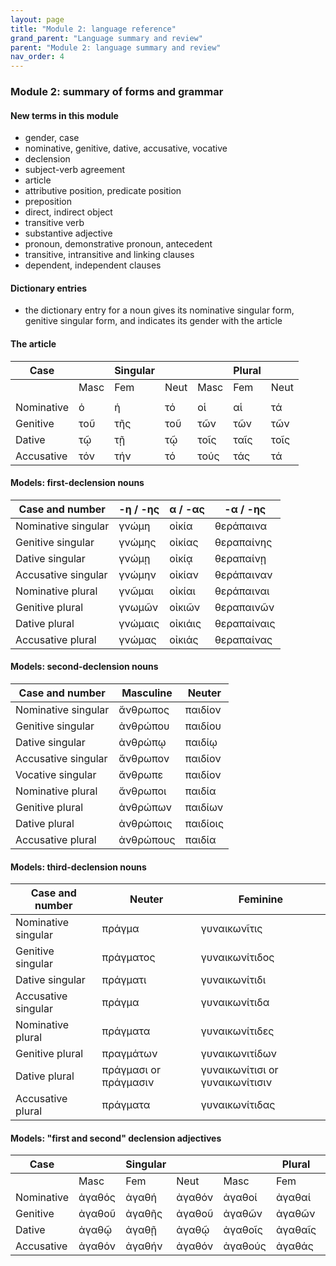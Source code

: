 ```yaml
---
layout: page
title: "Module 2: language reference"
grand_parent: "Language summary and review"
parent: "Module 2: language summary and review"
nav_order: 4
---
```



### Module 2: summary of forms and grammar

#### New terms in this module

- gender, case
- nominative, genitive, dative, accusative, vocative
- declension
- subject-verb agreement
- article
- attributive position, predicate position
- preposition
- direct, indirect object
- transitive verb
- substantive adjective
- pronoun, demonstrative pronoun, antecedent
- transitive, intransitive and linking clauses
- dependent, independent clauses

#### Dictionary entries

- the dictionary entry for a noun gives its nominative singular form, genitive singular form, and indicates its gender with the article

#### The article


| Case  |    | Singular|    |     | Plural  |     |
| --- | --- | --- | --- | --- | --- | --- |
|    | Masc | Fem | Neut | Masc | Fem | Neut |
|  |  |  |  |  |  |  |
| Nominative | ὁ | ἡ | τό | οἱ | αἱ | τά |
| Genitive | τοῦ | τῆς | τοῦ | τῶν | τῶν | τῶν |
| Dative | τῷ | τῇ | τῷ | τοῖς | ταῖς | τοῖς |
| Accusative | τόν | τήν | τό | τούς | τάς | τά |


#### Models: first-declension nouns


| Case and number |  -η / -ης  | α / -ας | -α / -ης |  
| --- | --- | --- | --- |
| Nominative singular | γνώμη |οἰκία | θεράπαινα | 
| Genitive singular | γνώμης | οἰκίας  | θεραπαίνης  | 
| Dative singular |γνώμῃ |  οἰκίᾳ | θεραπαίνῃ |
| Accusative singular | γνώμην  |οἰκίαν| θεράπαιναν | 
| Nominative plural | γνῶμαι | οἰκίαι | θεράπαιναι | 
| Genitive plural | γνωμῶν  | οἰκιῶν | θεραπαινῶν | 
| Dative plural | γνώμαις | οἰκιάις | θεραπαίναις  | 
| Accusative plural | γνώμας| οἰκιάς | θεραπαίνας |




#### Models: second-declension nouns


| Case and number | Masculine  | Neuter |  
| --- | --- | --- | 
| Nominative singular | ἄνθρωπος |παιδίον |
| Genitive singular | ἀνθρώπου | παιδίου  | 
| Dative singular |ἀνθρώπῳ |  παιδίῳ | 
| Accusative singular |ἄνθρωπον  |παιδίον | 
| Vocative singular |ἄνθρωπε  |παιδίον | 
| Nominative plural |ἄνθρωποι  |παιδία |
| Genitive plural | ἀνθρώπων |παιδίων |
| Dative plural | ἀνθρώποις | παιδίοις |
| Accusative plural | ἀνθρώπους | παιδία |


#### Models: third-declension nouns

| Case and number | Neuter  |  Feminine |
| --- | --- | --- | 
| Nominative singular | πράγμα |γυναικωνῖτις | 
| Genitive singular | πράγματος  |  γυναικωνίτιδος  | 
| Dative singular |πράγματι | γυναικωνίτιδι | 
| Accusative singular | πράγμα | γυναικωνίτιδα | 
| Nominative plural | πράγματα | γυναικωνίτιδες |
| Genitive plural | πραγμάτων | γυναικωνιτίδων  |
| Dative plural | πράγμασι or πράγμασιν | γυναικωνίτισι or γυναικωνίτισιν | 
| Accusative plural | πράγματα | γυναικωνίτιδας | 


#### Models: "first and second" declension adjectives

| Case  |    | Singular|    |     | Plural  |     |
| --- | --- | --- | --- | --- | --- | --- |
|    | Masc | Fem | Neut | Masc | Fem | Neut |
| Nominative | ἀγαθός | ἀγαθή | ἀγαθόν | ἀγαθοί  | ἀγαθαί  | ἀγαθά  |
| Genitive | ἀγαθοῦ  | ἀγαθῆς  | ἀγαθοῦ | ἀγαθῶν  | ἀγαθῶν | ἀγαθῶν |
| Dative | ἀγαθῷ  | ἀγαθῇ | ἀγαθῷ | ἀγαθοῖς | ἀγαθαῖς  | ἀγαθοῖς |
| Accusative | ἀγαθόν | ἀγαθήν | ἀγαθόν | ἀγαθούς  | ἀγαθάς  | ἀγαθά  |
